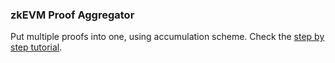 ### zkEVM Proof Aggregator

Put multiple proofs into one, using accumulation scheme. Check the [step by step tutorial](https://github.com/aoraki-labs/proof-aggregation-contract).